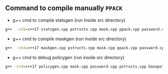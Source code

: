 ## Command to compile manually `PPACK`

* g++ cmd to compile statsgen (run inside src directory)
```bash
g++  -std=c++17 statsgen.cpp pstructs.cpp mask.cpp ppack.cpp password.cpp basepoli.cpp csv.cpp fineprint.cpp logos.cpp -lboost_program_options -fopenmp -o statsgen 
```

* g++ cmd to compile maskgen (run inside src directory)
```bash
g++  -std=c++17 maskgen.cpp pstructs.cpp mask.cpp ppack.cpp password.cpp csv.cpp basepoli.cpp fineprint.cpp logos.cpp -lboost_program_options -fopenmp -o maskgen
```

* g++ cmd to debug policygen (run inside src directory)
```bash
g++ -std=c++17 policygen.cpp mask.cpp password.cpp pstructs.cpp basepoli.cpp ppack.cpp csv.cpp fineprint.cpp logos.cpp  -lboost_program_options -fopenmp -o policygen
```
